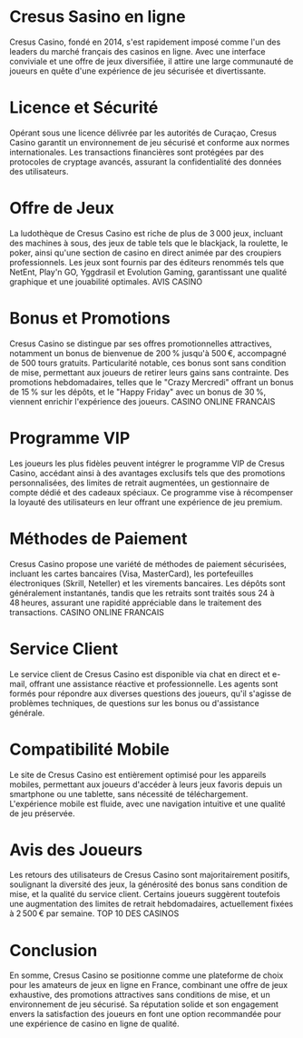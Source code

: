# Cresus Sasino en ligne

Cresus Casino, fondé en 2014, s'est rapidement imposé comme l'un des leaders du marché français des casinos en ligne. Avec une interface conviviale et une offre de jeux diversifiée, il attire une large communauté de joueurs en quête d'une expérience de jeu sécurisée et divertissante.

# Licence et Sécurité

Opérant sous une licence délivrée par les autorités de Curaçao, Cresus Casino garantit un environnement de jeu sécurisé et conforme aux normes internationales. Les transactions financières sont protégées par des protocoles de cryptage avancés, assurant la confidentialité des données des utilisateurs.

# Offre de Jeux

La ludothèque de Cresus Casino est riche de plus de 3 000 jeux, incluant des machines à sous, des jeux de table tels que le blackjack, la roulette, le poker, ainsi qu'une section de casino en direct animée par des croupiers professionnels. Les jeux sont fournis par des éditeurs renommés tels que NetEnt, Play'n GO, Yggdrasil et Evolution Gaming, garantissant une qualité graphique et une jouabilité optimales. 
AVIS CASINO

# Bonus et Promotions

Cresus Casino se distingue par ses offres promotionnelles attractives, notamment un bonus de bienvenue de 200 % jusqu'à 500 €, accompagné de 500 tours gratuits. Particularité notable, ces bonus sont sans condition de mise, permettant aux joueurs de retirer leurs gains sans contrainte. Des promotions hebdomadaires, telles que le "Crazy Mercredi" offrant un bonus de 15 % sur les dépôts, et le "Happy Friday" avec un bonus de 30 %, viennent enrichir l'expérience des joueurs. 
CASINO ONLINE FRANCAIS

# Programme VIP

Les joueurs les plus fidèles peuvent intégrer le programme VIP de Cresus Casino, accédant ainsi à des avantages exclusifs tels que des promotions personnalisées, des limites de retrait augmentées, un gestionnaire de compte dédié et des cadeaux spéciaux. Ce programme vise à récompenser la loyauté des utilisateurs en leur offrant une expérience de jeu premium.

# Méthodes de Paiement

Cresus Casino propose une variété de méthodes de paiement sécurisées, incluant les cartes bancaires (Visa, MasterCard), les portefeuilles électroniques (Skrill, Neteller) et les virements bancaires. Les dépôts sont généralement instantanés, tandis que les retraits sont traités sous 24 à 48 heures, assurant une rapidité appréciable dans le traitement des transactions. 
CASINO ONLINE FRANCAIS

# Service Client

Le service client de Cresus Casino est disponible via chat en direct et e-mail, offrant une assistance réactive et professionnelle. Les agents sont formés pour répondre aux diverses questions des joueurs, qu'il s'agisse de problèmes techniques, de questions sur les bonus ou d'assistance générale.

# Compatibilité Mobile

Le site de Cresus Casino est entièrement optimisé pour les appareils mobiles, permettant aux joueurs d'accéder à leurs jeux favoris depuis un smartphone ou une tablette, sans nécessité de téléchargement. L'expérience mobile est fluide, avec une navigation intuitive et une qualité de jeu préservée.

# Avis des Joueurs

Les retours des utilisateurs de Cresus Casino sont majoritairement positifs, soulignant la diversité des jeux, la générosité des bonus sans condition de mise, et la qualité du service client. Certains joueurs suggèrent toutefois une augmentation des limites de retrait hebdomadaires, actuellement fixées à 2 500 € par semaine. 
TOP 10 DES CASINOS

# Conclusion

En somme, Cresus Casino se positionne comme une plateforme de choix pour les amateurs de jeux en ligne en France, combinant une offre de jeux exhaustive, des promotions attractives sans conditions de mise, et un environnement de jeu sécurisé. Sa réputation solide et son engagement envers la satisfaction des joueurs en font une option recommandée pour une expérience de casino en ligne de qualité.
